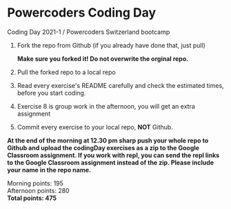# Powercoders Coding Day
Coding Day 2021-1 / Powercoders Switzerland bootcamp

1. Fork the repo from Github (if you already have done that, just pull)

   **Make sure you forked it! Do not overwrite the orginal repo.**

2. Pull the forked repo to a local repo

3. Read every exercise's README carefully and check the estimated times, before you start coding.

4. Exercise 8 is group work in the afternoon, you will get an extra assignment

5. Commit every exercise to your local repo, **NOT** Github.


**At the end of the morning at 12.30 pm sharp push your whole repo to Github and upload the codingDay exercises as a zip to the Google Classroom assignment. If you work with repl, you can send the repl links to the Google Classroom assignment instead of the zip. Please include your name in the repo name.**


Morning points: 195 <br>
Afternoon points: 280 <br>
**Total points: 475**
